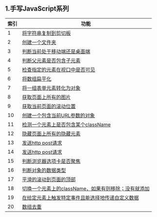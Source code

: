 ## 1.手写JavaScript系列

| 索引 | 功能 |
|  ----  | ----  |
|1|[将字符串复制到剪切板](./handwriting/copyToClipboard.js)|
|2|[创建一个文件夹](./handwriting/createDirIfNotExists.js)|
|3|[判断当前处于移动端还是桌面端](./handwriting/detectDeviceType.js)|
|4|[判断父元素是否包含子元素](./handwriting/elementContains.js)|
|5|[检查指定的元素在视口中是否可见](./handwriting/elementIsVisibleInViewport.js)|
|6|[将数组扁平化](./handwriting/flatten.js)|
|7|[将一组表单元素转化为对象](./handwriting/formToObject.js)|
|8|[获取页面上所有的图片](./handwriting/getImages.js)|
|9|[获取当前页面的滚动位置](./handwriting/getScrollPosition.js)|
|10|[创建一个包含当前URL参数的对象](./handwriting/getURLParameters.js)|
|11|[检测一个元素上是否包含某个className](./handwriting/hasClass.js)|
|12|[隐藏页面上所有的隐藏元素](./handwriting/hideElement.js)|
|13|[发送http post请求](./handwriting/httpGet.js)|
|14|[发送http post请求](./handwriting/httpPost.js)|
|15|[判断浏览器选项卡是否聚焦](./handwriting/isBrowserTabFocused.js)|
|16|[判断对象的数据类型](./handwriting/isType.js)|
|17|[平滑的滚动到页面的顶部](./handwriting/scrollToTop.js)|
|18|[切换一个元素上的className，如果有则移除；没有就添加](./handwriting/toggleClass.js)|
|19|[在给定元素上触发特定事件且能选择地传递自定义数据](./handwriting/triggerEvent.js)|
|20|[数组去重](./handwriting/unique.js)|
